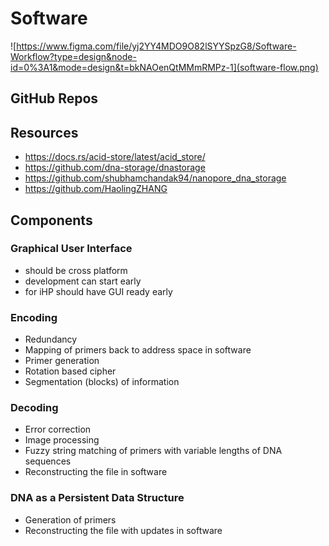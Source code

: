 # Software

![https://www.figma.com/file/yj2YY4MDO9O82lSYYSpzG8/Software-Workflow?type=design&node-id=0%3A1&mode=design&t=bkNAOenQtMMmRMPz-1](software-flow.png)


## GitHub Repos

## Resources
- https://docs.rs/acid-store/latest/acid_store/
- https://github.com/dna-storage/dnastorage
- https://github.com/shubhamchandak94/nanopore_dna_storage
- https://github.com/HaolingZHANG

## Components

### Graphical User Interface
- should be cross platform
- development can start early
- for iHP should have GUI ready early

### Encoding
- Redundancy
- Mapping of primers back to address space in software
- Primer generation
- Rotation based cipher
- Segmentation (blocks) of information

### Decoding
- Error correction
- Image processing
- Fuzzy string matching of primers with variable lengths of DNA sequences
- Reconstructing the file in software

### DNA as a Persistent Data Structure
- Generation of primers
- Reconstructing the file with updates in software
